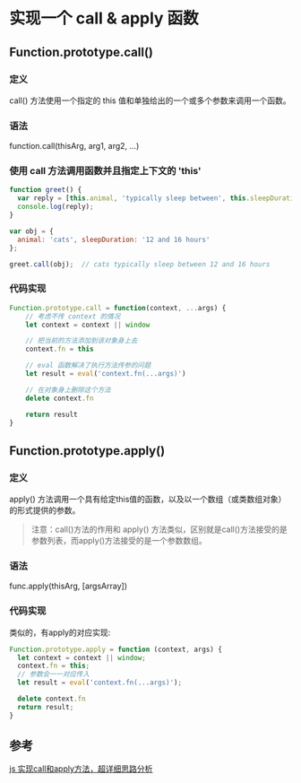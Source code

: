 # 实现一个 call & apply 函数

## Function.prototype.call()

### 定义

call() 方法使用一个指定的 this 值和单独给出的一个或多个参数来调用一个函数。

### 语法

function.call(thisArg, arg1, arg2, ...)


### 使用 call 方法调用函数并且指定上下文的 'this'

```js
function greet() {
  var reply = [this.animal, 'typically sleep between', this.sleepDuration].join(' ');
  console.log(reply);
}

var obj = {
  animal: 'cats', sleepDuration: '12 and 16 hours'
};

greet.call(obj);  // cats typically sleep between 12 and 16 hours
```
### 代码实现

```js
Function.prototype.call = function(context, ...args) {
    // 考虑不传 context 的情况
    let context = context || window

    // 把当前的方法添加到该对象身上去
    context.fn = this

    // eval 函数解决了执行方法传参的问题
    let result = eval('context.fn(...args)')

    // 在对象身上删除这个方法
    delete context.fn

    return result
}
```

## Function.prototype.apply()

### 定义

apply() 方法调用一个具有给定this值的函数，以及以一个数组（或类数组对象）的形式提供的参数。

> 注意：call()方法的作用和 apply() 方法类似，区别就是call()方法接受的是参数列表，而apply()方法接受的是一个参数数组。

### 语法

func.apply(thisArg, [argsArray])


### 代码实现

类似的，有apply的对应实现:

```js
Function.prototype.apply = function (context, args) {
  let context = context || window;
  context.fn = this;
  // 参数会一一对应传入
  let result = eval('context.fn(...args)');

  delete context.fn
  return result;
}
```

## 参考

[js 实现call和apply方法，超详细思路分析](https://www.cnblogs.com/echolun/p/12144344.html)